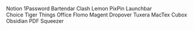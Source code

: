 Notion
1Password
Bartendar
Clash
Lemon
PixPin
Launchbar  
Choice
Tiger
Things
Office
Flomo
Magent
Dropover
Tuxera
MacTex
Cubox
Obsidian
PDF Squeezer
